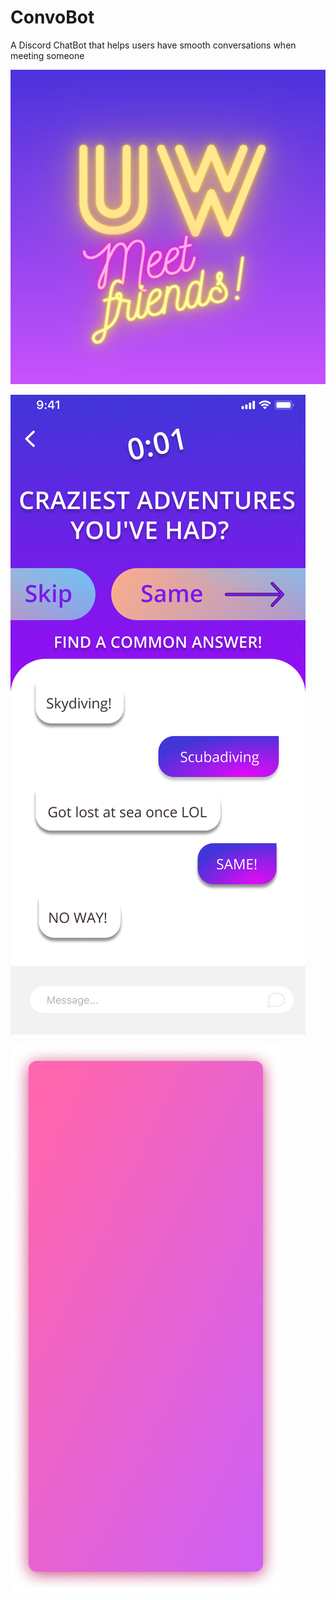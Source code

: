 # ConvoBot
A Discord ChatBot that helps users have smooth conversations when meeting someone

![](images/UWBluePurple.png)


![](images/main_game.png)

![](images/comment.png)
